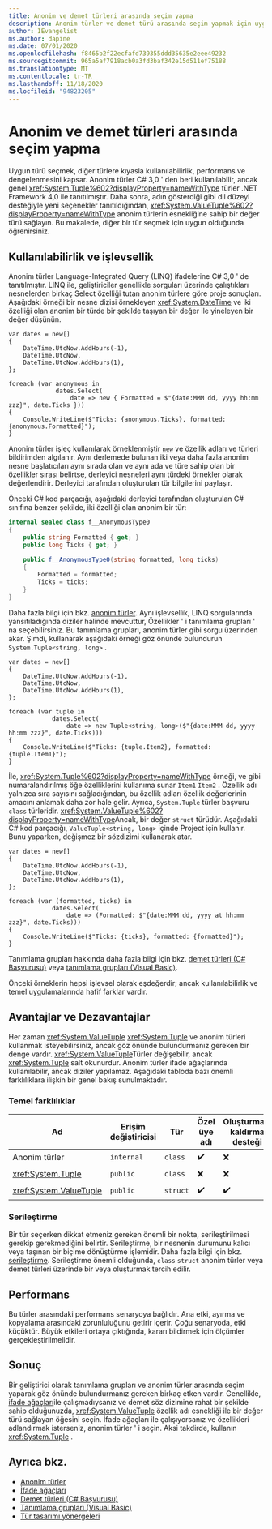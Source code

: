 ```yaml
---
title: Anonim ve demet türleri arasında seçim yapma
description: Anonim türler ve demet türü arasında seçim yapmak için uygun olduğunda bilgi edinin.
author: IEvangelist
ms.author: dapine
ms.date: 07/01/2020
ms.openlocfilehash: f8465b2f22ecfafd739355ddd35635e2eee49232
ms.sourcegitcommit: 965a5af7918acb0a3fd3baf342e15d511ef75188
ms.translationtype: MT
ms.contentlocale: tr-TR
ms.lasthandoff: 11/18/2020
ms.locfileid: "94823205"
---
```

# <a name="choosing-between-anonymous-and-tuple-types"></a>Anonim ve demet türleri arasında seçim yapma

Uygun türü seçmek, diğer türlere kıyasla kullanılabilirlik, performans ve dengelenmesini kapsar. Anonim türler C# 3,0 ' den beri kullanılabilir, ancak genel <xref:System.Tuple%602?displayProperty=nameWithType> türler .NET Framework 4,0 ile tanıtılmıştır. Daha sonra, adın gösterdiği gibi dil düzeyi desteğiyle yeni seçenekler tanıtıldığından, <xref:System.ValueTuple%602?displayProperty=nameWithType> anonim türlerin esnekliğine sahip bir değer türü sağlayın. Bu makalede, diğer bir tür seçmek için uygun olduğunda öğrenirsiniz.

## <a name="usability-and-functionality"></a>Kullanılabilirlik ve işlevsellik

Anonim türler Language-Integrated Query (LINQ) ifadelerine C# 3,0 ' de tanıtılmıştır. LINQ ile, geliştiriciler genellikle sorguları üzerinde çalıştıkları nesnelerden birkaç Select özelliği tutan anonim türlere göre proje sonuçları. Aşağıdaki örneği bir nesne dizisi örnekleyen <xref:System.DateTime> ve iki özelliği olan anonim bir türde bir şekilde taşıyan bir değer ile yineleyen bir değer düşünün.

```csharp-interactive
var dates = new[]
{
    DateTime.UtcNow.AddHours(-1),
    DateTime.UtcNow,
    DateTime.UtcNow.AddHours(1),
};

foreach (var anonymous in
             dates.Select(
                 date => new { Formatted = $"{date:MMM dd, yyyy hh:mm zzz}", date.Ticks }))
{
    Console.WriteLine($"Ticks: {anonymous.Ticks}, formatted: {anonymous.Formatted}");
}
```

Anonim türler işleç kullanılarak örneklenmiştir [`new`](../../csharp/language-reference/operators/new-operator.md) ve özellik adları ve türleri bildirimden algılanır. Aynı derlemede bulunan iki veya daha fazla anonim nesne başlatıcıları aynı sırada olan ve aynı ada ve türe sahip olan bir özellikler sırası belirtse, derleyici nesneleri aynı türdeki örnekler olarak değerlendirir. Derleyici tarafından oluşturulan tür bilgilerini paylaşır.

Önceki C# kod parçacığı, aşağıdaki derleyici tarafından oluşturulan C# sınıfına benzer şekilde, iki özelliği olan anonim bir tür:

```csharp
internal sealed class f__AnonymousType0
{
    public string Formatted { get; }
    public long Ticks { get; }

    public f__AnonymousType0(string formatted, long ticks)
    {
        Formatted = formatted;
        Ticks = ticks;
    }
}
```

Daha fazla bilgi için bkz. [anonim türler](../../csharp/programming-guide/classes-and-structs/anonymous-types.md). Aynı işlevsellik, LINQ sorgularında yansıtıladığında diziler halinde mevcuttur, Özellikler ' i tanımlama grupları ' na seçebilirsiniz. Bu tanımlama grupları, anonim türler gibi sorgu üzerinden akar. Şimdi, kullanarak aşağıdaki örneği göz önünde bulundurun `System.Tuple<string, long>` .

```csharp-interactive
var dates = new[]
{
    DateTime.UtcNow.AddHours(-1),
    DateTime.UtcNow,
    DateTime.UtcNow.AddHours(1),
};

foreach (var tuple in
            dates.Select(
                date => new Tuple<string, long>($"{date:MMM dd, yyyy hh:mm zzz}", date.Ticks)))
{
    Console.WriteLine($"Ticks: {tuple.Item2}, formatted: {tuple.Item1}");
}
```

İle, <xref:System.Tuple%602?displayProperty=nameWithType> örneği, ve gibi numaralandırılmış öğe özelliklerini kullanıma sunar `Item1` `Item2` . Özellik adı yalnızca sıra sayısını sağladığından, bu özellik adları özellik değerlerinin amacını anlamak daha zor hale gelir. Ayrıca, `System.Tuple` türler başvuru `class` türleridir. <xref:System.ValueTuple%602?displayProperty=nameWithType>Ancak, bir değer `struct` türüdür. Aşağıdaki C# kod parçacığı, `ValueTuple<string, long>` içinde Project için kullanır. Bunu yaparken, değişmez bir sözdizimi kullanarak atar.

```csharp-interactive
var dates = new[]
{
    DateTime.UtcNow.AddHours(-1),
    DateTime.UtcNow,
    DateTime.UtcNow.AddHours(1),
};

foreach (var (formatted, ticks) in
            dates.Select(
                date => (Formatted: $"{date:MMM dd, yyyy at hh:mm zzz}", date.Ticks)))
{
    Console.WriteLine($"Ticks: {ticks}, formatted: {formatted}");
}
```

Tanımlama grupları hakkında daha fazla bilgi için bkz. [demet türleri (C# Başvurusu)](../../csharp/language-reference/builtin-types/value-tuples.md) veya [tanımlama grupları (Visual Basic)](../../visual-basic/programming-guide/language-features/data-types/tuples.md).

Önceki örneklerin hepsi işlevsel olarak eşdeğerdir; ancak kullanılabilirlik ve temel uygulamalarında hafif farklar vardır.

## <a name="tradeoffs"></a>Avantajlar ve Dezavantajlar

Her zaman <xref:System.ValueTuple> <xref:System.Tuple> ve anonim türleri kullanmak isteyebilirsiniz, ancak göz önünde bulundurmanız gereken bir denge vardır. <xref:System.ValueTuple>Türler değişebilir, ancak <xref:System.Tuple> salt okunurdur. Anonim türler ifade ağaçlarında kullanılabilir, ancak diziler yapılamaz. Aşağıdaki tabloda bazı önemli farklılıklara ilişkin bir genel bakış sunulmaktadır.

### <a name="key-differences"></a>Temel farklılıklar

| Ad                     | Erişim değiştiricisi | Tür     | Özel üye adı | Oluşturmayı kaldırma desteği | İfade ağacı desteği |
|--------------------------|-----------------|----------|----------------------|------------------------|-------------------------|
| Anonim türler          | `internal`      | `class`  | ✔️                   | ❌                     | ✔️                     |
| <xref:System.Tuple>      | `public`        | `class`  | ❌                   | ❌                     | ✔️                     |
| <xref:System.ValueTuple> | `public`        | `struct` | ✔️                   | ✔️                     | ❌                     |

### <a name="serialization"></a>Serileştirme

Bir tür seçerken dikkat etmeniz gereken önemli bir nokta, serileştirilmesi gerekip gerekmediğini belirtir. Serileştirme, bir nesnenin durumunu kalıcı veya taşınan bir biçime dönüştürme işlemidir. Daha fazla bilgi için bkz. [serileştirme](../../csharp/programming-guide/concepts/serialization/index.md). Serileştirme önemli olduğunda, `class` `struct` anonim türler veya demet türleri üzerinde bir veya oluşturmak tercih edilir.

## <a name="performance"></a>Performans

Bu türler arasındaki performans senaryoya bağlıdır. Ana etki, ayırma ve kopyalama arasındaki zorunluluğunu getirir içerir. Çoğu senaryoda, etki küçüktür. Büyük etkileri ortaya çıktığında, kararı bildirmek için ölçümler gerçekleştirilmelidir.

## <a name="conclusion"></a>Sonuç

Bir geliştirici olarak tanımlama grupları ve anonim türler arasında seçim yaparak göz önünde bulundurmanız gereken birkaç etken vardır. Genellikle, [ifade ağaçları](../../csharp/expression-trees.md)ile çalışmadıysanız ve demet söz dizimine rahat bir şekilde sahip olduğunuzda, <xref:System.ValueTuple> özellik adı esnekliği ile bir değer türü sağlayan öğesini seçin. İfade ağaçları ile çalışıyorsanız ve özellikleri adlandırmak isterseniz, anonim türler ' i seçin. Aksi takdirde, kullanın <xref:System.Tuple> .

## <a name="see-also"></a>Ayrıca bkz.

- [Anonim türler](../../csharp/programming-guide/classes-and-structs/anonymous-types.md)
- [İfade ağaçları](../../csharp/expression-trees.md)
- [Demet türleri (C# Başvurusu)](../../csharp/language-reference/builtin-types/value-tuples.md)
- [Tanımlama grupları (Visual Basic)](../../visual-basic/programming-guide/language-features/data-types/tuples.md)
- [Tür tasarımı yönergeleri](../design-guidelines/type.md)

